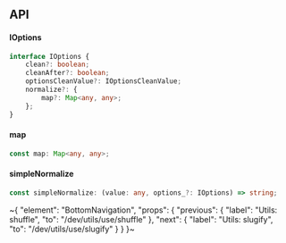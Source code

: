 

## API

#### IOptions

```ts
interface IOptions {
    clean?: boolean;
    cleanAfter?: boolean;
    optionsCleanValue?: IOptionsCleanValue;
    normalize?: {
        map?: Map<any, any>;
    };
}
```

#### map

```ts
const map: Map<any, any>;
```

#### simpleNormalize

```ts
const simpleNormalize: (value: any, options_?: IOptions) => string;
```


~{
  "element": "BottomNavigation",
  "props": {
    "previous": {
      "label": "Utils: shuffle",
      "to": "/dev/utils/use/shuffle"
    },
    "next": {
      "label": "Utils: slugify",
      "to": "/dev/utils/use/slugify"
    }
  }
}~